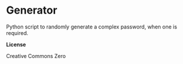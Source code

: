 # Generator

Python script to randomly generate a complex password, when one is required.

**License**

Creative Commons Zero


